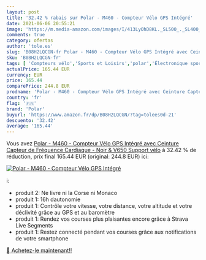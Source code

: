 ```yaml
---
layout: post
title: '32.42 % rabais sur Polar - M460 - Compteur Vélo GPS Intégré'
date: 2021-06-06 20:55:21
image: 'https://m.media-amazon.com/images/I/413LyOhD8KL._SL500_._SL400_.jpg'
comments: true
category: ofertas
author: 'tole.es'
slug: 'B08H2LQCGN-fr Polar - M460 - Compteur Vélo GPS Intégré avec Ceinture...'
sku: 'B08H2LQCGN-fr'
tags: [ 'Compteurs vélo','Sports et Loisirs','polar','Électronique sportive', ]
actualPrice: 165.44 EUR
currency: EUR
price: 165.44
comparePrice: 244.8 EUR
prodname: 'Polar - M460 - Compteur Vélo GPS Intégré avec Ceinture Capteur de Fréquence Cardiaque - Noir & V650 Support vélo'
country: 'fr'
flag: '🇫🇷'
brand: 'Polar'
buyurl: 'https://www.amazon.fr/dp/B08H2LQCGN/?tag=tolees0d-21'
descuento: '32.42'
average: '165.44'
---
```


Vous avez [Polar - M460 - Compteur Vélo GPS Intégré avec Ceinture Capteur de Fréquence Cardiaque - Noir & V650 Support vélo](https://www.amazon.fr/dp/B08H2LQCGN/?tag=tolees0d-21)  à  32.42 % de réduction, prix final  165.44 EUR (original: 244.8 EUR) ici:

[![Polar - M460 - Compteur Vélo GPS Intégré](https://m.media-amazon.com/images/I/413LyOhD8KL._SL500_._SL400_.jpg)](https://www.amazon.fr/dp/B08H2LQCGN/?tag=tolees0d-21)

ℹ️:

- produit 2: Ne livre ni la Corse ni Monaco
- produit 1: 16h dautonomie
- produit 1: Contrôle votre vitesse, votre distance, votre altitude et votre déclivité grâce au GPS et au baromètre
- produit 1: Rendez vos courses plus plaisantes encore grâce à Strava Live Segments
- produit 1: Restez connecté pendant vos courses grâce aux notifications de votre smartphone

[🛒 Achetez-le maintenant!!](https://www.amazon.fr/dp/B08H2LQCGN/?tag=tolees0d-21)
